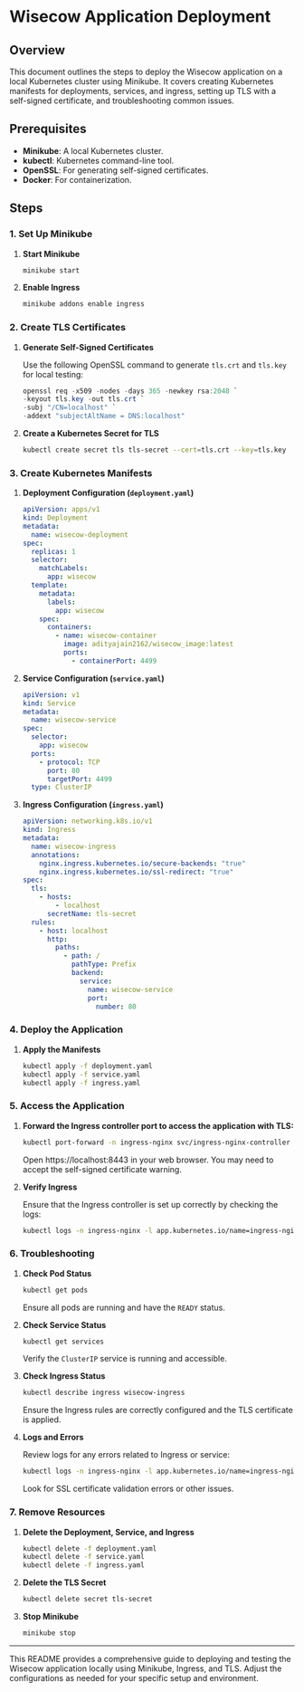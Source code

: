 # Wisecow Application Deployment

## Overview

This document outlines the steps to deploy the Wisecow application on a local Kubernetes cluster using Minikube. It covers creating Kubernetes manifests for deployments, services, and ingress, setting up TLS with a self-signed certificate, and troubleshooting common issues.

## Prerequisites

- **Minikube**: A local Kubernetes cluster.
- **kubectl**: Kubernetes command-line tool.
- **OpenSSL**: For generating self-signed certificates.
- **Docker**: For containerization.

## Steps

### 1. Set Up Minikube

1. **Start Minikube**

   ```bash
   minikube start
   ```

2. **Enable Ingress**

   ```bash
   minikube addons enable ingress
   ```

### 2. Create TLS Certificates

1. **Generate Self-Signed Certificates**

   Use the following OpenSSL command to generate `tls.crt` and `tls.key` for local testing:

   ```powershell
   openssl req -x509 -nodes -days 365 -newkey rsa:2048 `
   -keyout tls.key -out tls.crt `
   -subj "/CN=localhost" `
   -addext "subjectAltName = DNS:localhost"
   ```

2. **Create a Kubernetes Secret for TLS**

   ```bash
   kubectl create secret tls tls-secret --cert=tls.crt --key=tls.key
   ```

### 3. Create Kubernetes Manifests

1. **Deployment Configuration (`deployment.yaml`)**

   ```yaml
   apiVersion: apps/v1
   kind: Deployment
   metadata:
     name: wisecow-deployment
   spec:
     replicas: 1
     selector:
       matchLabels:
         app: wisecow
     template:
       metadata:
         labels:
           app: wisecow
       spec:
         containers:
           - name: wisecow-container
             image: adityajain2162/wisecow_image:latest
             ports:
               - containerPort: 4499
   ```

2. **Service Configuration (`service.yaml`)**

   ```yaml
   apiVersion: v1
   kind: Service
   metadata:
     name: wisecow-service
   spec:
     selector:
       app: wisecow
     ports:
       - protocol: TCP
         port: 80
         targetPort: 4499
     type: ClusterIP
   ```

3. **Ingress Configuration (`ingress.yaml`)**

   ```yaml
   apiVersion: networking.k8s.io/v1
   kind: Ingress
   metadata:
     name: wisecow-ingress
     annotations:
       nginx.ingress.kubernetes.io/secure-backends: "true"
       nginx.ingress.kubernetes.io/ssl-redirect: "true"
   spec:
     tls:
       - hosts:
           - localhost
         secretName: tls-secret
     rules:
       - host: localhost
         http:
           paths:
             - path: /
               pathType: Prefix
               backend:
                 service:
                   name: wisecow-service
                   port:
                     number: 80
   ```

### 4. Deploy the Application

1. **Apply the Manifests**

   ```bash
   kubectl apply -f deployment.yaml
   kubectl apply -f service.yaml
   kubectl apply -f ingress.yaml
   ```

### 5. Access the Application

1. **Forward the Ingress controller port to access the application with TLS:**

   ```bash
   kubectl port-forward -n ingress-nginx svc/ingress-nginx-controller 8443:443
   ```
   Open https://localhost:8443 in your web browser. You may need to accept the self-signed certificate warning. 

2. **Verify Ingress**

   Ensure that the Ingress controller is set up correctly by checking the logs:

   ```bash
   kubectl logs -n ingress-nginx -l app.kubernetes.io/name=ingress-nginx
   ```

### 6. Troubleshooting

1. **Check Pod Status**

   ```bash
   kubectl get pods
   ```
   
   Ensure all pods are running and have the `READY` status.

2. **Check Service Status**

   ```bash
   kubectl get services
   ```

   Verify the `ClusterIP` service is running and accessible.

3. **Check Ingress Status**

   ```bash
   kubectl describe ingress wisecow-ingress
   ```

   Ensure the Ingress rules are correctly configured and the TLS certificate is applied.

4. **Logs and Errors**

   Review logs for any errors related to Ingress or service:

   ```bash
   kubectl logs -n ingress-nginx -l app.kubernetes.io/name=ingress-nginx
   ```

   Look for SSL certificate validation errors or other issues.

### 7. Remove Resources

1. **Delete the Deployment, Service, and Ingress**

   ```bash
   kubectl delete -f deployment.yaml
   kubectl delete -f service.yaml
   kubectl delete -f ingress.yaml
   ```

2. **Delete the TLS Secret**

   ```bash
   kubectl delete secret tls-secret
   ```

3. **Stop Minikube**

   ```bash
   minikube stop
   ```

---

This README provides a comprehensive guide to deploying and testing the Wisecow application locally using Minikube, Ingress, and TLS. Adjust the configurations as needed for your specific setup and environment.